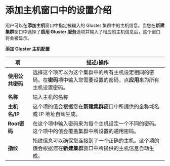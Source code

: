 # 添加主机窗口中的设置介绍

用户可以在**添加主机**窗口中指定被输入的 Gluster 集群中的主机信息。当您在**新建集群**窗口中选择了**启用 Gluster 服务**选项并输入了相应的主机信息后，这个窗口将会被显示。

**添加 Gluster 主机配置**

| **项** | **描述/操作** |
| ------ | ------------- |
| **使用公共密码** | 选择这个项可以为这个集群中的所有主机设定相同的密码。在**密码**项中输入您需要设置的密码，点**应用**来为所有主机设置密码。 | 
| **名称** | 输入主机的名称 |
| **主机名/IP** | 这个项的值会根据您在**新建集群**窗口中所提供的全称域名或 IP 地址自动生成。 |
| **Root密码** | 在这个项中输入密码来为每个主机设定一个不同的密码。这个项中的值会覆盖集群中所设置的通用密码。 |
| **指纹** | 指纹信息可以确保您连接到了一个正确的主机。这个项的值会根据您在**新建集群**窗口中所提供的主机信息自动生成。 |
